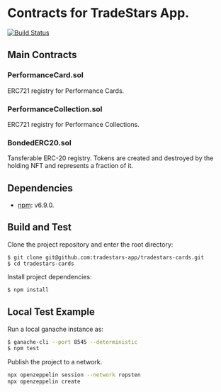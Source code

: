 # Contracts for TradeStars App.
[![Build Status](https://travis-ci.com/tradestars-app/tradestars-contracts.svg?branch=master)](https://travis-ci.com/tradestars-app/tradestars-contracts)

## Main Contracts

### PerformanceCard.sol
ERC721 registry for Performance Cards.

### PerformanceCollection.sol
ERC721 registry for Performance Collections.

### BondedERC20.sol
Tansferable ERC-20 registry. Tokens are created and destroyed by the holding NFT and represents a fraction of it.

## Dependencies
- [npm](https://www.npmjs.com/): v6.9.0.

## Build and Test
Clone the project repository and enter the root directory:

```
$ git clone git@github.com:tradestars-app/tradestars-cards.git
$ cd tradestars-cards
```

Install project dependencies:

```bash
$ npm install
```

## Local Test Example

Run a local ganache instance as:

```bash
$ ganache-cli --port 8545 --deterministic
$ npm test
```

Publish the project to a network.

```bash
npx openzeppelin session --network ropsten
npx openzeppelin create
```